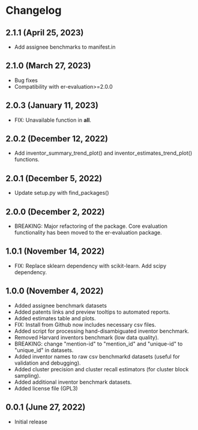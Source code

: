 # Changelog

## 2.1.1 (April 25, 2023)

- Add assignee benchmarks to manifest.in

## 2.1.0 (March 27, 2023)

- Bug fixes
- Compatibility with er-evaluation>=2.0.0

## 2.0.3 (January 11, 2023)

- FIX: Unavailable function in __all__.

## 2.0.2 (December 12, 2022)

- Add inventor_summary_trend_plot() and inventor_estimates_trend_plot() functions.

## 2.0.1 (December 5, 2022)

- Update setup.py with find_packages()


## 2.0.0 (December 2, 2022)

- BREAKING: Major refactoring of the package. Core evaluation functionality has been moved to the er-evaluation package.

## 1.0.1 (November 14, 2022)

- FIX: Replace sklearn dependency with scikit-learn. Add scipy dependency.

## 1.0.0 (November 4, 2022)

- Added assignee benchmark datasets
- Added patents links and preview tooltips to automated reports.
- Added estimates table and plots.
- FIX: Install from Github now includes necessary csv files.
- Added script for processing hand-disambiguated inventor benchmark.
- Removed Harvard inventors benchmark (low data quality).
- BREAKING: change "mention-id" to "mention_id" and "unique-id" to "unique_id" in datasets.
- Added inventor names to raw csv benchmarkd datasets (useful for validation and debugging).
- Added cluster precision and cluster recall estimators (for cluster block sampling).
- Added additional inventor benchmark datasets.
- Added license file (GPL3)

## 0.0.1 (June 27, 2022)

- Initial release